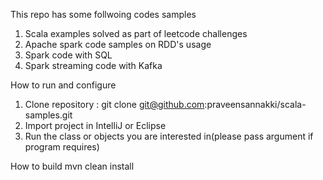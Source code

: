 This repo has some follwoing codes samples
1. Scala examples solved as part of leetcode challenges
2. Apache spark code samples on RDD's usage
3. Spark code with SQL
4. Spark streaming code with Kafka

How to run and configure
1. Clone repository : git clone git@github.com:praveensannakki/scala-samples.git
2. Import project in IntelliJ or Eclipse
3. Run the class or objects you are interested in(please pass argument if program requires)

How to build
mvn clean install

